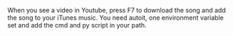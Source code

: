 When you see a video in Youtube, press F7 to download the song and add the song to your iTunes music. You need autoit, one environment variable set and add the cmd and py script in your path.
